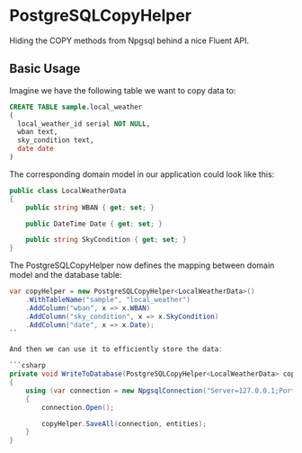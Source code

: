 # PostgreSQLCopyHelper #

Hiding the COPY methods from Npgsql behind a nice Fluent API.

## Basic Usage ##

Imagine we have the following table we want to copy data to:

```sql
CREATE TABLE sample.local_weather
(
  local_weather_id serial NOT NULL,
  wban text,
  sky_condition text,
  date date  
)
```

The corresponding domain model in our application could look like this:

```csharp
public class LocalWeatherData
{
    public string WBAN { get; set; }

    public DateTime Date { get; set; }

    public string SkyCondition { get; set; }
}
```

The PostgreSQLCopyHelper now defines the mapping between domain model and the database table:

```csharp
var copyHelper = new PostgreSQLCopyHelper<LocalWeatherData>()
    .WithTableName("sample", "local_weather")
    .AddColumn("wban", x => x.WBAN)
    .AddColumn("sky_condition", x => x.SkyCondition)
    .AddColumn("date", x => x.Date);
``

And then we can use it to efficiently store the data:

```csharp
private void WriteToDatabase(PostgreSQLCopyHelper<LocalWeatherData> copyHelper, IEnumerable<LocalWeatherData> entities)
{
    using (var connection = new NpgsqlConnection("Server=127.0.0.1;Port=5432;Database=sampledb;User Id=philipp;Password=test_pwd;"))
    {
        connection.Open();

        copyHelper.SaveAll(connection, entities);
    }
}
```

